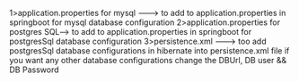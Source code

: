 1>application.properties for mysql ---> to add to application.properties in springboot for mysql database configuration
2>application.properties for postgres SQL--> to add to application.properties in springboot for postgresSql database configuration
3>persistence.xml ---> too add postgresSql database configurations in hibernate into persistence.xml file
                      if you want any other database configurations change the DBUrl, DB user && DB Password

